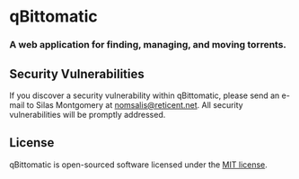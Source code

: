 # qBittomatic
### A web application for finding, managing, and moving torrents.

## Security Vulnerabilities

If you discover a security vulnerability within qBittomatic, please send an e-mail to Silas Montgomery at nomsalis@reticent.net. All security vulnerabilities will be promptly addressed.

## License

qBittomatic is open-sourced software licensed under the [MIT license](https://opensource.org/licenses/MIT).
